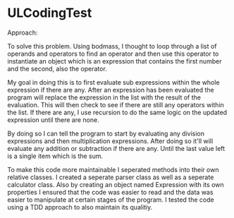# ULCodingTest

Approach:

To solve this problem. Using bodmass, I thought to loop through a list of operands and operators to find an operator 
and then use this operator to instantiate an object which is an expression that contains the first number and the second, also the operator. 

My goal in doing this is to first evaluate sub expressions within the whole expression if there are any.
After an expression has been evaluated the program will replace the expression in the list with the result of the evaluation.
This will then check to see if there are still any operators within the list.
If there are any, I use recursion to do the same logic on the updated expression until there are none.

By doing so I can tell the program to start by evaluating any division expressions and then multiplication expressions.
After doing so it'll will evaluate any addition or subtraction if there are any. Until the last value left is a single item which is the sum.

To make this code more maintainable I seperated methods into their own relative classes. I created a seperate parser class as well as a seperate calculator class. Also by creating an object named Expression with its own properties I ensured that the code was easier to read and the data was easier to manipulate at certain stages of the program. I tested the code using a TDD approach to also maintain its qualitiy.
